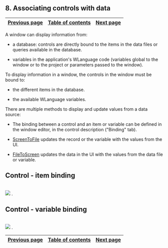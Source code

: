 
## 8. Associating controls with data
			

| [Previous page](../Concepts_WD/1410087056.md) | [Table of contents](../Concepts_WD/1410087098.md) | [Next page](../Concepts_WD/1410087058.md) |
| --- | --- | --- |



<a name="NOTE1"></a>
<a name="NOTE1_1"></a>
A window can display information from:

- a database: controls are directly bound to the items in the data files or queries available in the database.

- variables in the application's WLanguage code (variables global to the window or to the project or parameters passed to the window).


To display information in a window, the controls in the window must be bound to:

- the different items in the database.

- the available WLanguage variables.




There are multiple methods to display and update values from a data source:

- The binding between a control and an item or variable can be defined in the window editor, in the control description ("Binding" tab).

- [ScreenToFile](../WDLang4/3044146.md) updates the record or the variable with the values from the UI.

- [FileToScreen](../WDLang4/3044210.md) updates the data in the UI with the values from the data file or variable.




<a name="NOTE2"></a>
<a name="NOTE2_1"></a>


## Control - item binding
<a name="control_item_binding_ELTTEXTE000137"></a><br>![](https://doc.pcsoft.fr/en-US/images/image.awp?langid=3&name=P62-Associer%20les%20champs%20et%20les%20donn%E9es.svg)
.

<a name="NOTE3"></a>
<a name="NOTE3_1"></a>


## Control - variable binding
<a name="control_variable_binding_ELTTEXTE000164"></a><br>![](https://doc.pcsoft.fr/en-US/images/image.awp?langid=3&name=P63-Associer%20les%20champs%20et%20les%20donn%E9es-2.svg)
.

| [Previous page](../Concepts_WD/1410087056.md) | [Table of contents](../Concepts_WD/1410087098.md) | [Next page](../Concepts_WD/1410087058.md) |
| --- | --- | --- |




